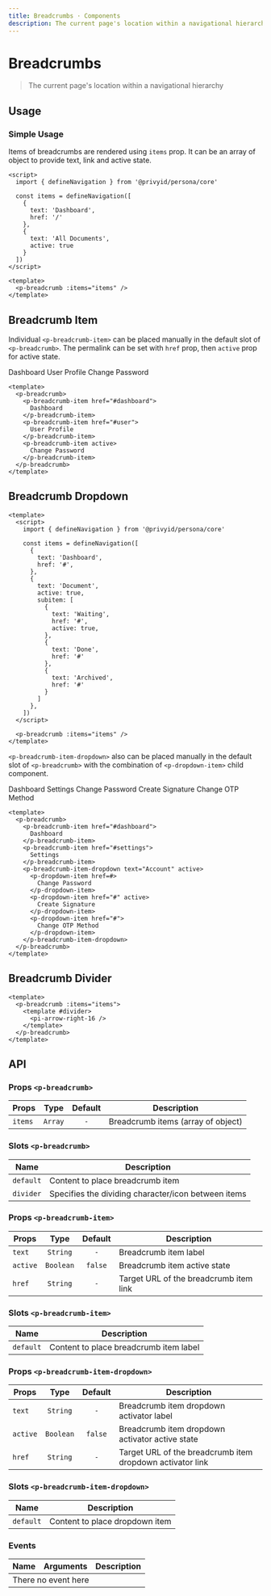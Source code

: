 ```yaml
---
title: Breadcrumbs · Components
description: The current page's location within a navigational hierarchy
---
```


<script setup>
  import pBreadcrumb from './Breadcrumb.vue'
  import pBreadcrumbItem from './BreadcrumbItem.vue'
  import pBreadcrumbItemDropdown from './BreadcrumbItemDropdown.vue'
  import { defineNavigation } from '.'
  import pDropdownItem from '../dropdown/DropdownItem.vue'
  import PiArrowRight16 from '@privyid/persona-icon/vue/arrow-right/16.vue'

  const items = defineNavigation([
    {
      text: 'Dashboard',
      href: '/'
    },
    {
      text: 'All Documents',
      active: true
    }
  ])

  const itemsB = defineNavigation([
    {
      text: 'Dashboard',
      href: '#',
    },
    {
      text: 'Document',
      active: true,
      subitem: [
        {
          text: 'Waiting',
          href: '#',
          active: true,
        },
        {
          text: 'Done',
          href: '#'
        },
        {
          text: 'Archived',
          href: '#'
        }
      ]
    },
  ])
</script>

# Breadcrumbs

> The current page's location within a navigational hierarchy

## Usage

### Simple Usage
Items of breadcrumbs are rendered using `items` prop. It can be an array of object to provide text, link and active state.

<preview>
  <p-breadcrumb :items="items" />
</preview>

```vue
<script>
  import { defineNavigation } from '@privyid/persona/core'

  const items = defineNavigation([
    {
      text: 'Dashboard',
      href: '/'
    },
    {
      text: 'All Documents',
      active: true
    }
  ])
</script>

<template>
  <p-breadcrumb :items="items" />
</template>
```

## Breadcrumb Item
Individual `<p-breadcrumb-item>` can be placed manually in the default slot of `<p-breadcrumb>`. The permalink can be set with `href` prop, then `active` prop for active state.

<preview>
  <p-breadcrumb>
    <p-breadcrumb-item href="#dashboard">
      Dashboard
    </p-breadcrumb-item>
    <p-breadcrumb-item href="#user">
      User Profile
    </p-breadcrumb-item>
    <p-breadcrumb-item active>
      Change Password
    </p-breadcrumb-item>
  </p-breadcrumb>
</preview>

```vue
<template>
  <p-breadcrumb>
    <p-breadcrumb-item href="#dashboard">
      Dashboard
    </p-breadcrumb-item>
    <p-breadcrumb-item href="#user">
      User Profile
    </p-breadcrumb-item>
    <p-breadcrumb-item active>
      Change Password
    </p-breadcrumb-item>
  </p-breadcrumb>
</template>
```

## Breadcrumb Dropdown

<preview>
  <p-breadcrumb :items="itemsB" />
</preview>

```vue
<template>
  <script>
    import { defineNavigation } from '@privyid/persona/core'

    const items = defineNavigation([
      {
        text: 'Dashboard',
        href: '#',
      },
      {
        text: 'Document',
        active: true,
        subitem: [
          {
            text: 'Waiting',
            href: '#',
            active: true,
          },
          {
            text: 'Done',
            href: '#'
          },
          {
            text: 'Archived',
            href: '#'
          }
        ]
      },
    ])
  </script>

  <p-breadcrumb :items="items" />
</template>
```

`<p-breadcrumb-item-dropdown>` also can be placed manually in the default slot of `<p-breadcrumb>` with the combination of `<p-dropdown-item>` child component.

<preview>
  <p-breadcrumb>
    <p-breadcrumb-item href="#dashboard">
      Dashboard
    </p-breadcrumb-item>
    <p-breadcrumb-item href="#settings">
      Settings
    </p-breadcrumb-item>
    <p-breadcrumb-item-dropdown text="Account" active>
      <p-dropdown-item href="#">
        Change Password
      </p-dropdown-item>
      <p-dropdown-item href="#" active>
        Create Signature
      </p-dropdown-item>
      <p-dropdown-item href="#">
        Change OTP Method
      </p-dropdown-item>
    </p-breadcrumb-item-dropdown>
  </p-breadcrumb>
</preview>

```vue
<template>
  <p-breadcrumb>
    <p-breadcrumb-item href="#dashboard">
      Dashboard
    </p-breadcrumb-item>
    <p-breadcrumb-item href="#settings">
      Settings
    </p-breadcrumb-item>
    <p-breadcrumb-item-dropdown text="Account" active>
      <p-dropdown-item href=#>
        Change Password
      </p-dropdown-item>
      <p-dropdown-item href="#" active>
        Create Signature
      </p-dropdown-item>
      <p-dropdown-item href="#">
        Change OTP Method
      </p-dropdown-item>
    </p-breadcrumb-item-dropdown>
  </p-breadcrumb>
</template>
```

## Breadcrumb Divider

<preview>
  <p-breadcrumb :items="items">
    <template #divider>
      <pi-arrow-right-16 />
    </template>
  </p-breadcrumb>
</preview>

```vue
<template>
  <p-breadcrumb :items="items">
    <template #divider>
      <pi-arrow-right-16 />
    </template>
  </p-breadcrumb>
</template>
```


## API

### Props `<p-breadcrumb>`

| Props       |   Type     | Default      | Description                                               |
|-------------|:----------:|:------------:|-----------------------------------------------------------|
| `items`     | `Array`    |  `-`         | Breadcrumb items (array of object)                        |

### Slots `<p-breadcrumb>`

| Name      | Description                                         |
|-----------|-----------------------------------------------------|
| `default` | Content to place breadcrumb item                    |
| `divider` | Specifies the dividing character/icon between items |

### Props `<p-breadcrumb-item>`
| Props       |   Type     | Default      | Description                                               |
|-------------|:----------:|:------------:|-----------------------------------------------------------|
| `text`      | `String`   |  `-`         | Breadcrumb item label                                     |
| `active`    | `Boolean`  |  `false`     | Breadcrumb item active state                             |
| `href`      | `String`   |  `-`         | Target URL of the breadcrumb item link                    |

### Slots `<p-breadcrumb-item>`

| Name      | Description                            |
|-----------|----------------------------------------|
| `default` | Content to place breadcrumb item label |

### Props `<p-breadcrumb-item-dropdown>`
| Props       |   Type     | Default      | Description                                                  |
|-------------|:----------:|:------------:|--------------------------------------------------------------|
| `text`      | `String`   |  `-`         | Breadcrumb item dropdown activator label                     |
| `active`    | `Boolean`  |  `false`     | Breadcrumb item dropdown activator active state              |
| `href`      | `String`   |  `-`         | Target URL of the breadcrumb item dropdown activator link    |

### Slots `<p-breadcrumb-item-dropdown>`

| Name      | Description                            |
|-----------|----------------------------------------|
| `default` | Content to place dropdown item         |

### Events

<table>
  <thead>
    <tr>
      <th>Name</th>
      <th>Arguments</th>
      <th>Description</th>
    </tr>
  </thead>
  <tbody>
    <tr>
      <td colspan="3" class="text-center">There no event here</td>
    </tr>
  </tbody>
</table>
